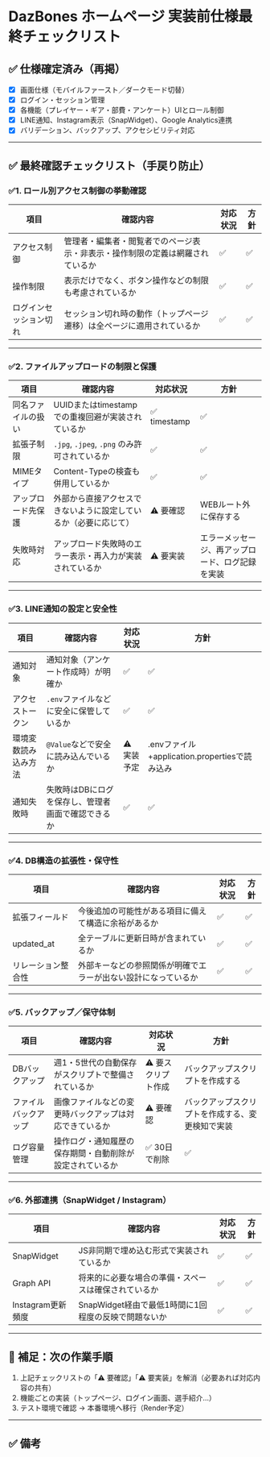# DazBones ホームページ 実装前仕様最終チェックリスト

## ✅ 仕様確定済み（再掲）

- [x] 画面仕様（モバイルファースト／ダークモード切替）
- [x] ログイン・セッション管理
- [x] 各機能（プレイヤー・ギア・部費・アンケート）UIとロール制御
- [x] LINE通知、Instagram表示（SnapWidget）、Google Analytics連携
- [x] バリデーション、バックアップ、アクセシビリティ対応

---

## ✅ 最終確認チェックリスト（手戻り防止）

### ✅1. ロール別アクセス制御の挙動確認

| 項目 | 確認内容 | 対応状況 |方針|
|------|----------|----------|--------|
| アクセス制御 | 管理者・編集者・閲覧者でのページ表示・非表示・操作制限の定義は網羅されているか | ✅ |✅|
| 操作制限 | 表示だけでなく、ボタン操作などの制限も考慮されているか | ✅ |✅|
| ログインセッション切れ | セッション切れ時の動作（トップページ遷移）は全ページに適用されているか | ✅ |✅|

---

### ✅2. ファイルアップロードの制限と保護

| 項目 | 確認内容 | 対応状況 |方針|
|------|----------|----------|---------|
| 同名ファイルの扱い | UUIDまたはtimestampでの重複回避が実装されているか | ✅ timestamp |✅|
| 拡張子制限 | `.jpg`, `.jpeg`, `.png` のみ許可されているか | ✅ |✅|
| MIMEタイプ | Content-Typeの検査も併用しているか | ✅ |✅|
| アップロード先保護 | 外部から直接アクセスできないように設定しているか（必要に応じて） | ⚠ 要確認 |WEBルート外に保存する|
| 失敗時対応 | アップロード失敗時のエラー表示・再入力が実装されているか | ⚠ 要実装 |エラーメッセージ、再アップロード、ログ記録を実装|

---

### ✅3. LINE通知の設定と安全性

| 項目 | 確認内容 | 対応状況 |方針|
|------|----------|----------|---------|
| 通知対象 | 通知対象（アンケート作成時）が明確か | ✅ |✅|
| アクセストークン | `.env`ファイルなどに安全に保管しているか | ✅ |✅|
| 環境変数読み込み方法 | `@Value`などで安全に読み込んでいるか | ⚠ 実装予定 |.envファイル+application.propertiesで読み込み|
| 通知失敗時 | 失敗時はDBにログを保存し、管理者画面で確認できるか | ✅ |✅|

---

### ✅4. DB構造の拡張性・保守性

| 項目 | 確認内容 | 対応状況 |方針|
|------|----------|----------|--------|
| 拡張フィールド | 今後追加の可能性がある項目に備えて構造に余裕があるか | ✅ |✅|
| updated_at | 全テーブルに更新日時が含まれているか | ✅ |✅|
| リレーション整合性 | 外部キーなどの参照関係が明確でエラーが出ない設計になっているか | ✅ |✅|

---

### ✅5. バックアップ／保守体制

| 項目 | 確認内容 | 対応状況 |方針|
|------|----------|----------|--------|
| DBバックアップ | 週1・5世代の自動保存がスクリプトで整備されているか | ⚠ 要スクリプト作成 |バックアップスクリプトを作成する|
| ファイルバックアップ | 画像ファイルなどの変更時バックアップは対応できているか | ⚠ 要確認 |バックアップスクリプトを作成する、変更検知で実装|
| ログ容量管理 | 操作ログ・通知履歴の保存期間・自動削除が設定されているか | ✅ 30日で削除 |✅|

---

### ✅6. 外部連携（SnapWidget / Instagram）

| 項目 | 確認内容 | 対応状況 |方針|
|------|----------|----------|--------|
| SnapWidget | JS非同期で埋め込む形式で実装されているか | ✅ |✅ |
| Graph API | 将来的に必要な場合の準備・スペースは確保されているか | ✅ |✅ |
| Instagram更新頻度 | SnapWidget経由で最低1時間に1回程度の反映で問題ないか | ✅ |✅ |

---

## 📝 補足：次の作業手順

1. 上記チェックリストの「⚠ 要確認」「⚠ 要実装」を解消（必要あれば対応内容の共有）
2. 機能ごとの実装（トップページ、ログイン画面、選手紹介…）
3. テスト環境で確認 → 本番環境へ移行（Render予定）

---

## ✅ 備考





